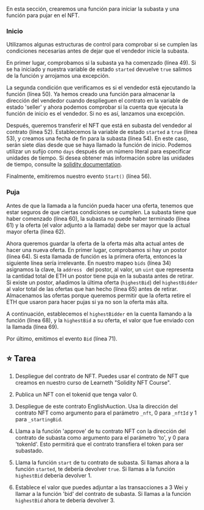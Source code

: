 En esta sección, crearemos una función para iniciar la subasta y una función para pujar en el NFT.

### Inicio

Utilizamos algunas estructuras de control para comprobar si se cumplen las condiciones necesarias antes de dejar que el vendedor inicie la subasta.

En primer lugar, comprobamos si la subasta ya ha comenzado (línea 49). Si se ha iniciado y nuestra variable de estado `started` devuelve `true` salimos de la función y arrojamos una excepción.

La segunda condición que verificamos es si el vendedor está ejecutando la función (línea 50). Ya hemos creado una función para almacenar la dirección del vendedor cuando desplieguen el contrato en la variable de estado 'seller' y ahora podemos comprobar si la cuenta que ejecuta la función de inicio es el vendedor. Si no es así, lanzamos una excepción.

Después, queremos transferir el NFT que está en subasta del vendedor al contrato (línea 52).
Establecemos la variable de estado `started` a `true` (línea 53), y creamos una fecha de fin para la subasta (línea 54). En este caso, serán siete días desde que se haya llamado la función de inicio. Podemos utilizar un sufijo como `days` después de un número literal para especificar unidades de tiempo. Si desea obtener más información sobre las unidades de tiempo, consulte la <a href="https://docs.soliditylang.org/en/latest/units-and-global-variables.html#time-units" target="_blank">solidity documentation</a>.

Finalmente, emitiremos nuestro evento `Start()` (línea 56).

### Puja

Antes de que la llamada a la función pueda hacer una oferta, tenemos que estar seguros de que ciertas condiciones se cumplen. La subasta tiene que haber comenzado (línea 60), la subasta no puede haber terminado (línea 61) y la oferta (el valor adjunto a la llamada) debe ser mayor que la actual mayor oferta (línea 62).

Ahora queremos guardar la oferta de la oferta más alta actual antes de hacer una nueva oferta.
En primer lugar, comprobamos si hay un postor (línea 64). Si esta llamada de función es la primera oferta, entonces la siguiente línea sería irrelevante.
En nuestro mapeo `bids` (línea 34) asignamos la clave, la `address ` del postor, al valor, un `uint` que representa la cantidad total de ETH un postor tiene puja en la subasta antes de retirar.
Si existe un postor, añadimos la última oferta (`highestBid`) del `highestBidder` al valor total de las ofertas que han hecho (línea 65) antes de retirar.
Almacenamos las ofertas porque queremos permitir que la oferta retire el ETH que usaron para hacer pujas si ya no son la oferta más alta.

A continuación, establecemos el `highestBidder` en la cuenta llamando a la función (línea 68), y la `highestBid` a su oferta, el valor que fue enviado con la llamada (línea 69).

Por último, emitimos el evento `Bid` (línea 71).

## ⭐ Tarea

1. Despliegue del contrato de NFT. Puedes usar el contrato de NFT que creamos en nuestro curso de Learneth "Solidity NFT Course".

2. Publica un NFT con el tokenid que tenga valor 0.

3. Despliegue de este contrato EnglishAuction. Usa la dirección del contrato NFT como argumento para el parámetro `_nft`, 0 para `_nftId` y 1 para `_startingBid`.

4. Llama a la función 'approve' de tu contrato NFT con la dirección del contrato de subasta como argumento para el parámetro 'to', y 0 para 'tokenId'. Esto permitirá que el contrato transfiera el token para ser subastado.

5. Llama la función `start` de tu contrato de subasta. Si llamas ahora a la función `started`, te debería devolver `true`. Si llamas a la función `highestBid` debería devolver 1.

6. Establece el valor que puedes adjuntar a las transacciones a 3 Wei y llamar a la función 'bid' del contrato de subasta. Si llamas a la función `highestBid` ahora te debería devolver 3.